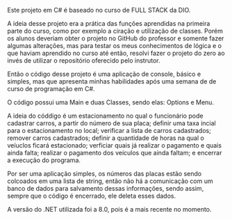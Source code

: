 Este projeto em C# é baseado no curso de FULL STACK da DIO. 

A ideia desse projeto era a prática das funções aprendidas na primeira parte do curso, como por exemplo a ciração e utilização de classes. 
Porém os alunos deveriam obter o projeto no GitHub do professor e somente fazer algumas alterações, mas para testar os meus conhecimentos de lógica
e o que haviam aprendido no curso até então, resolvi fazer o projeto do zero ao invés de utilizar o repositório oferecido pelo instrutor. 

Então o código desse projeto é uma aplicação de console, básico e simples, mas que apresenta minhas habilidades após uma semana de de curso de programação em C#.

O código possui uma Main e duas Classes, sendo elas: Options e Menu. 

A ideia do códdigo é um estacionamento no qual o funcionário pode cadastrar carros, a partir do número de sua placa; definir uma taxa incial para o estacionamento 
no local; verificar a lista de carros cadastrados; remover carros cadastrados; definir a quantidade de horas na qual o veíuclos ficará estacionado; verficiar quais
já realizar o pagamento e quais ainda falta; realizar o pagamento dos veículos que ainda faltam; e encerrar a execução do programa.

Por ser uma aplicação simples, os números das placas estão sendo colcoados em uma lista de string, então não há a comunicação com um banco de dados para salvamento
dessas informações, sendo assim, sempre que o código é encerrado, ele deleta esses dados.

A versão do .NET utilizada foi a 8.0, pois é a mais recente no momento. 
